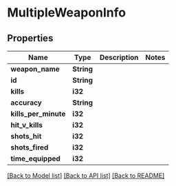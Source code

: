 # MultipleWeaponInfo

## Properties

Name | Type | Description | Notes
------------ | ------------- | ------------- | -------------
**weapon_name** | **String** |  | 
**id** | **String** |  | 
**kills** | **i32** |  | 
**accuracy** | **String** |  | 
**kills_per_minute** | **i32** |  | 
**hit_v_kills** | **i32** |  | 
**shots_hit** | **i32** |  | 
**shots_fired** | **i32** |  | 
**time_equipped** | **i32** |  | 

[[Back to Model list]](../README.md#documentation-for-models) [[Back to API list]](../README.md#documentation-for-api-endpoints) [[Back to README]](../README.md)


